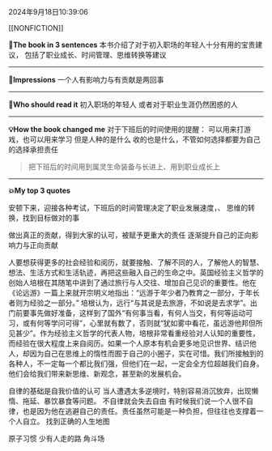 2024年9月18日10:39:06

[[NONFICTION]]

**🎨The book in 3 sentences**
本书介绍了对于初入职场的年轻人十分有用的宝贵建议，
包括了职业成长、时间管理、思维转换等建议


---
**📝Impressions**
一个人有影响力与有贡献是两回事

---
**🥚Who should read it**
初入职场的年轻人 或者对于职业生涯仍然困惑的人

---
**💡How the book changed me**
对于下班后的时间使用的提醒：
可以用来打游戏，也可以用来学习
但是人种的是什么 收的也是什么，不管如何选择都要为自己的选择承担责任
> 把下班后的时间用到属灵生命装备与长进上、用到职业成长上

---
**💥My top 3 quotes**


安顿下来，迎接各种考试，下班后的时间管理决定了职业发展速度，、
思维的转换，找到目标做对的事

做出真正的贡献，得到大家的认可，被赋予更重大的责任
逐渐提升自己的正向影响力与正向贡献



人要想获得更多的社会经验和阅历，就要接触、了解不同的人，了解他人的智慧、想法、生活方式和生活轨迹，再把这些融入自己的生命之中。英国经验主义哲学的创始人培根在其随笔中讲到了通过旅行与人交往、增加自己见识的重要性。他在《论远游》一篇上来就开宗明义地指出：“远游于年少者乃教育之一部分，于年长者则为经验之一部分。”
培根认为，远行“与其说是去旅游，不如说是去求学”。出门前要事先做好准备，这样到了国外“有何事当看，有何人当交，有何等运动可习，或有何等学问可得”，心里就有数了，否则就“犹如雾中看花，虽远游他邦但所见甚少”。作为经验主义哲学的代表人物，培根非常看重经验对人认知的重要性，而经验在很大程度上来自阅历。如果一个人原本有机会更多地见识世界、结识他人，却因为自己在思维上的惰性而囿于自己的小圈子，实在可惜。我们所接触到的各种人，不一定每一个都比我们强，但他们在一起，一定会全方位超越我们自身。他们会给我们带来新思维、新观念，甚至新的发展机会。

自律的基础是自我价值的认可
当人遭遇太多逆境时，特别容易消沉放弃，出现懒惰、拖延、暴饮暴食等问题。
不自律就会失去自由
有时候我们说一个人很不自律，也是因为他在逃避自己的责任。责任虽然可能是一种负担，但往往也支撑着一个人自立。
找到正确的人生地图


原子习惯
少有人走的路
角斗场
